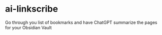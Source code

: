 # ai-linkscribe
Go through you list of bookmarks and have ChatGPT summarize the pages for your Obsidian Vault
